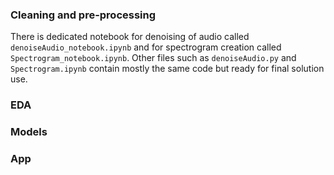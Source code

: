 ### Cleaning and pre-processing
There is dedicated notebook for denoising of audio called ```denoiseAudio_notebook.ipynb``` and for spectrogram creation called ```Spectrogram_notebook.ipynb```. Other files such as ```denoiseAudio.py``` and ```Spectrogram.ipynb``` contain mostly the same code but ready for final solution use.

### EDA

### Models

### App
